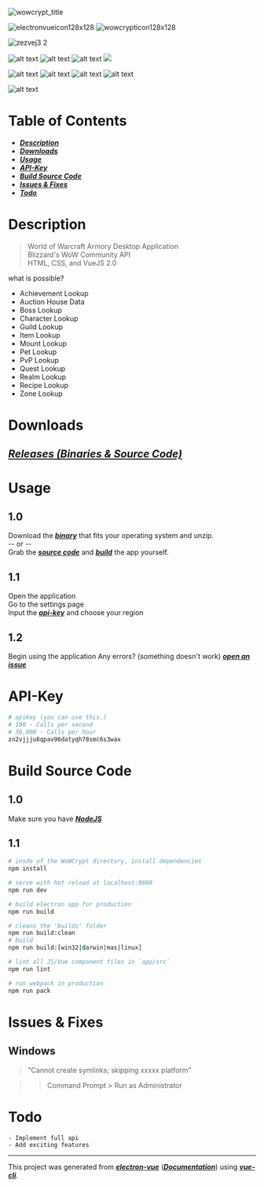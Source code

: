 ![wowcrypt_title](https://cloud.githubusercontent.com/assets/2179775/20149679/fea22326-a677-11e6-98e2-53823da7759c.png)



![electronvueicon128x128](https://cloud.githubusercontent.com/assets/2179775/20150645/89fc1e1e-a67c-11e6-8b5c-9d8ad642ea35.png) ![wowcrypticon128x128](https://cloud.githubusercontent.com/assets/2179775/20150646/8a0c0392-a67c-11e6-8850-679ec2f1a2fa.png)


![zezvej3 2](https://cloud.githubusercontent.com/assets/2179775/26266749/65eb186a-3cac-11e7-8159-f139ed37f665.png)







![alt text](https://img.shields.io/badge/HTML-v5-ffa800.svg?style=flat-square) ![alt text](https://img.shields.io/badge/CSS-v3-a600ff.svg?style=flat-square) ![alt text](https://img.shields.io/badge/VueJS-v2.0.1-00c36b.svg?style=flat-square) ![](https://img.shields.io/badge/electron-v1.3.1-00ffb3.svg?style=flat-square)





![alt text](https://img.shields.io/badge/vue--router-v2.0.0-c2ae00.svg?style=flat-square) ![alt text](https://img.shields.io/badge/vuex-v2.0.0-c2ae00.svg?style=flat-square) ![alt text](https://img.shields.io/badge/vue--electron-v1.0.0-c2ae00.svg?style=flat-square) ![alt text](https://img.shields.io/badge/vue--resource-v1.0.3-c2ae00.svg?style=flat-square)







![alt text](https://img.shields.io/badge/license-MIT-green.svg?style=flat-square)





# Table of Contents



- [**_Description_**](https://github.com/XeonPowder/WoWCrypt#description)
- [**_Downloads_**](https://github.com/XeonPowder/WoWCrypt#downloads)
- [**_Usage_**](https://github.com/XeonPowder/WoWCrypt#usage)
- [**_API-Key_**](https://github.com/XeonPowder/WoWCrypt#api-key)
- [**_Build Source Code_**](https://github.com/XeonPowder/WoWCrypt#build-source-code)
- [**_Issues & Fixes_**](https://github.com/XeonPowder/WoWCrypt#issues--fixes)
- [**_Todo_**](https://github.com/XeonPowder/WoWCrypt#todo)



# Description



> World of Warcraft Armory Desktop Application<br>
> Blizzard's WoW Community API<br>
> HTML, CSS, and VueJS 2.0

what is possible?

- Achievement Lookup
- Auction House Data
- Boss Lookup
- Character Lookup
- Guild Lookup
- Item Lookup
- Mount Lookup
- Pet Lookup
- PvP Lookup
- Quest Lookup
- Realm Lookup
- Recipe Lookup
- Zone Lookup



# Downloads



## [**_Releases (Binaries & Source Code)_**](https://github.com/XeonPowder/WoWCrypt/releases)



# Usage



## 1.0

Download the [**_binary_**](https://github.com/XeonPowder/WoWCrypt#wowcrypt-downloads) that fits your operating system and unzip.<br>
-- or --<br>
Grab the [**_source code_**](https://github.com/XeonPowder/WoWCrypt#wowcrypt-downloads) and [**_build_**](https://github.com/XeonPowder/WoWCrypt#build-from-source-code) the app yourself.

## 1.1

Open the application<br>
Go to the settings page<br>
Input the [**_api-key_**](https://github.com/XeonPowder/WoWCrypt#api-key) and choose your region

## 1.2

Begin using the application Any errors? (something doesn't work) [**_open an issue_**](https://github.com/XeonPowder/WoWCrypt/issues)



# API-Key



```bash
# apikey (you can use this.)
# 100 - Calls per second
# 36,000 - Calls per hour
zn2vjjju6qpav96datyqh78smc6s3wax
```



# Build Source Code



## 1.0

Make sure you have [**_NodeJS_**](https://nodejs.org/en/)

## 1.1

```bash
# insde of the WoWCrypt directory, install dependencies
npm install
```

```bash
# serve with hot reload at localhost:9080
npm run dev
```

```bash
# build electron app for production
npm run build
```

```bash
# cleans the 'builds' folder
npm run build:clean
# build
npm run build:[win32|darwin|mas|linux]
```

```bash
# lint all JS/Vue component files in `app/src`
npm run lint
```

```bash
# run webpack in production
npm run pack
```



# Issues & Fixes



## Windows

> "Cannot create symlinks; skipping xxxxx platform"

> > Command Prompt > Run as Administrator



# Todo



```
- Implement full api
- Add exciting features
```

--------------------------------------------------------------------------------

This project was generated from [**_electron-vue_**](https://github.com/SimulatedGREG/electron-vue) ([**_Documentation_**](https://simulatedgreg.gitbooks.io/electron-vue/content/index.html)) using [**_vue-cli_**](https://github.com/vuejs/vue-cli).
